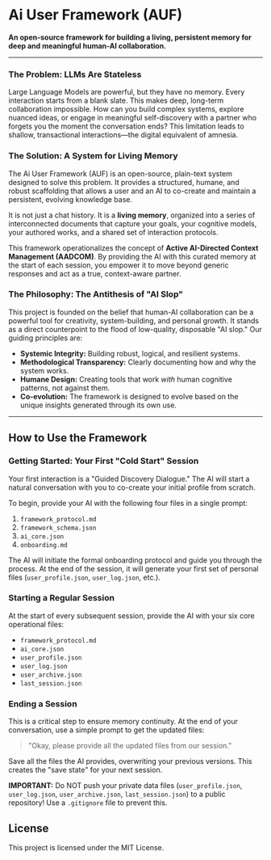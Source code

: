 # Ai User Framework (AUF)

**An open-source framework for building a living, persistent memory for deep and meaningful human-AI collaboration.**

---

### The Problem: LLMs Are Stateless

Large Language Models are powerful, but they have no memory. Every interaction starts from a blank slate. This makes deep, long-term collaboration impossible. How can you build complex systems, explore nuanced ideas, or engage in meaningful self-discovery with a partner who forgets you the moment the conversation ends? This limitation leads to shallow, transactional interactions—the digital equivalent of amnesia.

### The Solution: A System for Living Memory

The Ai User Framework (AUF) is an open-source, plain-text system designed to solve this problem. It provides a structured, humane, and robust scaffolding that allows a user and an AI to co-create and maintain a persistent, evolving knowledge base.

It is not just a chat history. It is a **living memory**, organized into a series of interconnected documents that capture your goals, your cognitive models, your authored works, and a shared set of interaction protocols.

This framework operationalizes the concept of **Active AI-Directed Context Management (AADCOM)**. By providing the AI with this curated memory at the start of each session, you empower it to move beyond generic responses and act as a true, context-aware partner.

### The Philosophy: The Antithesis of "AI Slop"

This project is founded on the belief that human-AI collaboration can be a powerful tool for creativity, system-building, and personal growth. It stands as a direct counterpoint to the flood of low-quality, disposable "AI slop." Our guiding principles are:

*   **Systemic Integrity:** Building robust, logical, and resilient systems.
*   **Methodological Transparency:** Clearly documenting how and why the system works.
*   **Humane Design:** Creating tools that work *with* human cognitive patterns, not against them.
*   **Co-evolution:** The framework is designed to evolve based on the unique insights generated through its own use.

---

## How to Use the Framework

### Getting Started: Your First "Cold Start" Session

Your first interaction is a "Guided Discovery Dialogue." The AI will start a natural conversation with you to co-create your initial profile from scratch.

To begin, provide your AI with the following four files in a single prompt:
1.  `framework_protocol.md`
2.  `framework_schema.json`
3.  `ai_core.json`
4.  `onboarding.md`

The AI will initiate the formal onboarding protocol and guide you through the process. At the end of the session, it will generate your first set of personal files (`user_profile.json`, `user_log.json`, etc.).

### Starting a Regular Session

At the start of every subsequent session, provide the AI with your six core operational files:
*   `framework_protocol.md`
*   `ai_core.json`
*   `user_profile.json`
*   `user_log.json`
*   `user_archive.json`
*   `last_session.json`

### Ending a Session

This is a critical step to ensure memory continuity. At the end of your conversation, use a simple prompt to get the updated files:

> "Okay, please provide all the updated files from our session."

Save all the files the AI provides, overwriting your previous versions. This creates the "save state" for your next session.

**IMPORTANT:** Do NOT push your private data files (`user_profile.json`, `user_log.json`, `user_archive.json`, `last_session.json`) to a public repository! Use a `.gitignore` file to prevent this.

## License

This project is licensed under the MIT License.